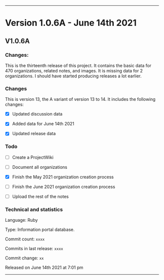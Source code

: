 
***

# Version 1.0.6A - June 14th 2021

## V1.0.6A

### Changes:

This is the thirteenth release of this project. It contains the basic data for 470 organizations, <!-- (fork count minus 2) !--> related notes, and images. It is missing data for 2 organizations. I should have started producing releases a lot earlier.

### Changes

This is version 13, the A variant of version 13 to 14. It includes the following changes:

- [x] Updated discussion data

- [x] Added data for June 14th 2021

- [x] Updated release data

### Todo

- [ ] Create a ProjectWiki

- [ ] Document all organizations

- [x] Finish the May 2021 organization creation process

- [ ] Finish the June 2021 organization creation process

- [ ] Upload the rest of the notes

<!--
- [ ] Added new documentation
!-->

<!--
- [x] Updated discussion data

- [x] Archived version 1 release notes

- [x] Deleted many `IGNORE.md` files.
!-->

### Technical and statistics

Language: Ruby

Type: Information portal database.

Commit count: `xxxx`

Commits in last release: `xxxx`

Commit change: `xx`

Released on June 14th 2021 at 7:01 pm

***


